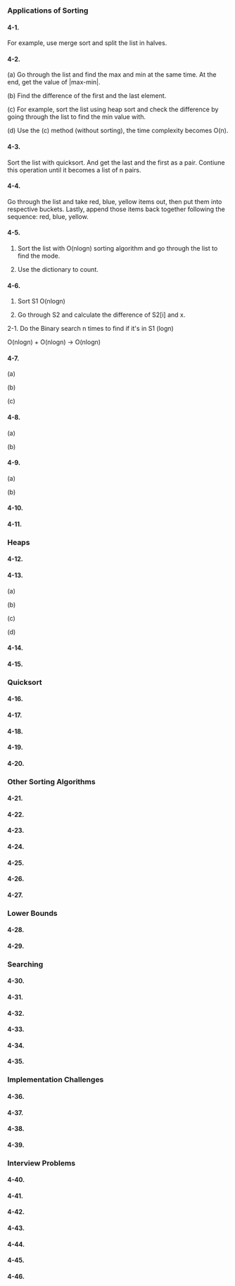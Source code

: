 <h3>Applications of Sorting</h3>

<h4>4-1.</h4> 

For example, use merge sort and split the list in halves.

<h4>4-2.</h4> 

(a) Go through the list and find the max and min at the same time. At the end, get the value of |max-min|.

(b) Find the difference of the first and the last element.

(c) For example, sort the list using heap sort and check the difference by going through the list to find the min value with. 

(d) Use the (c) method (without sorting), the time complexity becomes O(n).

<h4>4-3.</h4> 

Sort the list with quicksort. And get the last and the first as a pair. Contiune this operation until it becomes a list of n pairs.

<h4>4-4.</h4> 

Go through the list and take red, blue, yellow items out, then put them into respective buckets. Lastly, append those items back together following the sequence: red, blue, yellow.

<h4>4-5.</h4> 

1. Sort the list with O(nlogn) sorting algorithm and go through the list to find the mode.

2. Use the dictionary to count.

<h4>4-6.</h4> 

1. Sort S1 O(nlogn)

2. Go through S2 and calculate the difference of S2[i] and x.

  2-1. Do the Binary search n times to find if it's in S1 (logn)

O(nlogn) + O(nlogn) -> O(nlogn)

<h4>4-7.</h4> 

(a)

(b)

(c)

<h4>4-8.</h4> 

(a)

(b)

<h4>4-9.</h4> 

(a)

(b)

<h4>4-10.</h4> 


<h4>4-11.</h4> 


<h3>Heaps</h3>

<h4>4-12.</h4> 


<h4>4-13.</h4> 

(a)

(b)

(c)

(d)

<h4>4-14.</h4> 

<h4>4-15.</h4> 

<h3>Quicksort</h3>

<h4>4-16.</h4> 

<h4>4-17.</h4> 

<h4>4-18.</h4> 


<h4>4-19.</h4> 

<h4>4-20.</h4> 

<h3>Other Sorting Algorithms</h3>

<h4>4-21.</h4> 

<h4>4-22.</h4> 

<h4>4-23.</h4> 

<h4>4-24.</h4> 

<h4>4-25.</h4> 

<h4>4-26.</h4> 

<h4>4-27.</h4> 

<h3>Lower Bounds</h3>

<h4>4-28.</h4> 

<h4>4-29.</h4> 

<h3>Searching</h3>

<h4>4-30.</h4> 

<h4>4-31.</h4> 

<h4>4-32.</h4> 

<h4>4-33.</h4> 

<h4>4-34.</h4> 

<h4>4-35.</h4> 

<h3>Implementation Challenges</h3>

<h4>4-36.</h4> 

<h4>4-37.</h4> 

<h4>4-38.</h4> 

<h4>4-39.</h4> 

<h3>Interview Problems</h3>

<h4>4-40.</h4> 

<h4>4-41.</h4> 

<h4>4-42.</h4> 

<h4>4-43.</h4> 

<h4>4-44.</h4> 

<h4>4-45.</h4> 

<h4>4-46.</h4> 
